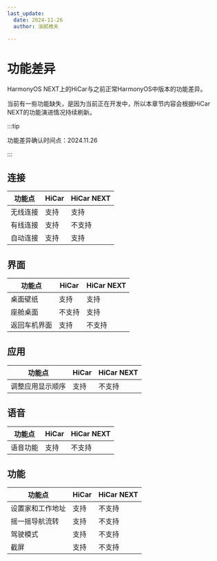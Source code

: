 ```yaml
---
last_update:
  date: 2024-11-26
  author: 油腻樵夫

---
```


# 功能差异

HarmonyOS NEXT上的HiCar与之前正常HarmonyOS中版本的功能差异。

当前有一些功能缺失，是因为当前正在开发中，所以本章节内容会根据HiCar NEXT的功能演进情况持续刷新。

:::tip

功能差异确认时间点：2024.11.26

::: 

## 连接

| 功能点          | HiCar         | HiCar NEXT                      |
| ----------     | ---------- | ------------------------- | 
| 无线连接        | 支持 | 支持               | 
| 有线连接        | 支持 | 不支持   | 
| 自动连接        | 支持 | 支持 | 



## 界面

| 功能点          | HiCar         | HiCar NEXT                      |
| ----------- | ---------- | ------------------------- | 
| 桌面壁纸        | 支持 | 支持               | 
| 座舱桌面       | 不支持 | 支持   | 
| 返回车机界面        | 支持 | 不支持 | 



## 应用

| 功能点          | HiCar         | HiCar NEXT                      |
| ----------- | ---------- | ------------------------- | 
| 调整应用显示顺序        | 支持 | 不支持               | 

## 语音

| 功能点          | HiCar         | HiCar NEXT                      |
| ----------- | ---------- | ------------------------- | 
| 语音功能        | 支持 | 不支持               | 


## 功能

| 功能点          | HiCar         | HiCar NEXT                      |
| ----------- | ---------- | ------------------------- | 
| 设置家和工作地址        | 支持 | 不支持               | 
| 摇一摇导航流转        | 支持 | 不支持   | 
| 驾驶模式        | 支持 | 不支持 | 
| 截屏        | 支持 | 不支持 | 